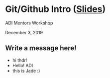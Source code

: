 Git/Github Intro ([Slides][slides])
=====================================

ADI Mentors Workshop

December 3, 2019

Write a message here!
------------------------

* hi thdr!
* Hello! ADI
* this is Jade :)

[slides]: https://docs.google.com/presentation/d/1g0UHC477_Wd0aJPXUZ3F0XelGhD1zDTU_TR4IXow5s4/edit?usp=sharing
